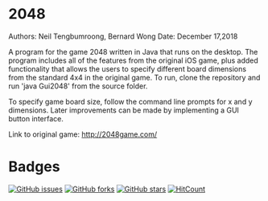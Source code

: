 # 2048

Authors: Neil Tengbumroong, Bernard Wong
Date: December 17,2018

A program for the game 2048 written in Java that runs on the desktop. The program includes all of the features from the original iOS game, plus added functionality that allows the users to specify different board dimensions from the standard 4x4 in the original game. To run, clone the repository and run 'java Gui2048' from the source folder. 

To specify game board size, follow the command line prompts for x and y dimensions. Later improvements can be made by implementing a GUI button interface.

Link to original game: http://2048game.com/


# Badges 
[![GitHub issues](https://img.shields.io/github/issues/bew030/2048?color=purple)](https://github.com/bew030/2048/issues)
[![GitHub forks](https://img.shields.io/github/forks/bew030/2048?color=orange)](https://github.com/bew030/2048/network)
[![GitHub stars](https://img.shields.io/github/stars/bew030/2048)](https://github.com/bew030/2048/stargazers)
[![HitCount](http://hits.dwyl.io/bew030/2048.svg)](http://hits.dwyl.io/bew030/2048)
